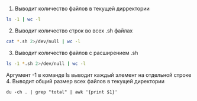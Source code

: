1. Выводит количество файлов в текущей дирректории
```bash
ls -1 | wc -l
```
2. Выводит количество строк во всех .sh файлах
```bash
cat *.sh 2>/dev/null | wc -l
```
3. Выводит количество файлов с расширением .sh
```bash
ls -1 *.sh 2>/dev/null | wc -l
```
Аргумент -1 в команде ls выводит каждый элемент на отдельной строке
4. Выводит общий размер всех файлов в текущей директории
```
du -ch . | grep "total" | awk '{print $1}'
```
